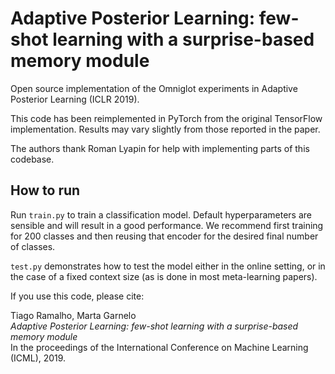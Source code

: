 # Adaptive Posterior Learning: few-shot learning with a surprise-based memory module
Open source implementation of the Omniglot experiments in Adaptive Posterior Learning
 (ICLR 2019).

 This code has been reimplemented in PyTorch from the original TensorFlow
 implementation. Results may vary slightly from those reported in the paper.

 The authors thank Roman Lyapin for help with implementing parts of this codebase.

## How to run

Run ```train.py``` to train a classification model. Default hyperparameters
are sensible and will result in a good performance. We recommend first training
for 200 classes and then reusing that encoder for the desired final number of
classes.

```test.py``` demonstrates how to test the model either in the online setting,
or in the case of a fixed context size (as is done in most meta-learning papers).

If you use this code, please cite:

Tiago Ramalho, Marta Garnelo\
*Adaptive Posterior Learning: few-shot learning with a surprise-based memory module*\
In the proceedings of the International Conference on Machine Learning (ICML), 2019.
